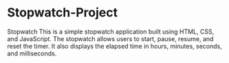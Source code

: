 # Stopwatch-Project
Stopwatch This is a simple stopwatch application built using HTML, CSS, and JavaScript. The stopwatch allows users to start, pause, resume, and reset the timer. It also displays the elapsed time in hours, minutes, seconds, and milliseconds.
